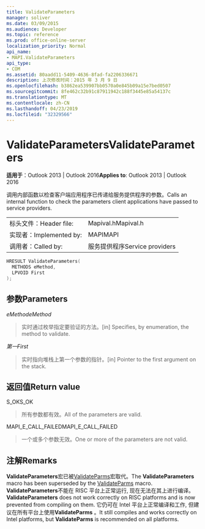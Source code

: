 ```yaml
---
title: ValidateParameters
manager: soliver
ms.date: 03/09/2015
ms.audience: Developer
ms.topic: reference
ms.prod: office-online-server
localization_priority: Normal
api_name:
- MAPI.ValidateParameters
api_type:
- COM
ms.assetid: 80aadd11-5409-4636-8fad-fa2206336671
description: 上次修改时间：2015 年 3 月 9 日
ms.openlocfilehash: b3862ea539907bb0570a0e845b09a15e7bed0507
ms.sourcegitcommit: 8fe462c32b91c87911942c188f3445e85a54137c
ms.translationtype: MT
ms.contentlocale: zh-CN
ms.lasthandoff: 04/23/2019
ms.locfileid: "32329566"
---
```

# <a name="validateparameters"></a><span data-ttu-id="9cc14-103">ValidateParameters</span><span class="sxs-lookup"><span data-stu-id="9cc14-103">ValidateParameters</span></span>

  
  
<span data-ttu-id="9cc14-104">**适用于**：Outlook 2013 | Outlook 2016</span><span class="sxs-lookup"><span data-stu-id="9cc14-104">**Applies to**: Outlook 2013 | Outlook 2016</span></span> 
  
<span data-ttu-id="9cc14-105">调用内部函数以检查客户端应用程序已传递给服务提供程序的参数。</span><span class="sxs-lookup"><span data-stu-id="9cc14-105">Calls an internal function to check the parameters client applications have passed to service providers.</span></span> 
  
|||
|:-----|:-----|
|<span data-ttu-id="9cc14-106">标头文件：</span><span class="sxs-lookup"><span data-stu-id="9cc14-106">Header file:</span></span>  <br/> |<span data-ttu-id="9cc14-107">Mapival.h</span><span class="sxs-lookup"><span data-stu-id="9cc14-107">Mapival.h</span></span>  <br/> |
|<span data-ttu-id="9cc14-108">实现者：</span><span class="sxs-lookup"><span data-stu-id="9cc14-108">Implemented by:</span></span>  <br/> |<span data-ttu-id="9cc14-109">MAPI</span><span class="sxs-lookup"><span data-stu-id="9cc14-109">MAPI</span></span>  <br/> |
|<span data-ttu-id="9cc14-110">调用者：</span><span class="sxs-lookup"><span data-stu-id="9cc14-110">Called by:</span></span>  <br/> |<span data-ttu-id="9cc14-111">服务提供程序</span><span class="sxs-lookup"><span data-stu-id="9cc14-111">Service providers</span></span>  <br/> |
   
```cpp
HRESULT ValidateParameters(
  METHODS eMethod,
  LPVOID First
);
```

## <a name="parameters"></a><span data-ttu-id="9cc14-112">参数</span><span class="sxs-lookup"><span data-stu-id="9cc14-112">Parameters</span></span>

 <span data-ttu-id="9cc14-113">_eMethod_</span><span class="sxs-lookup"><span data-stu-id="9cc14-113">_eMethod_</span></span>
  
> <span data-ttu-id="9cc14-114">实时通过枚举指定要验证的方法。</span><span class="sxs-lookup"><span data-stu-id="9cc14-114">[in] Specifies, by enumeration, the method to validate.</span></span> 
    
 <span data-ttu-id="9cc14-115">_第一_</span><span class="sxs-lookup"><span data-stu-id="9cc14-115">_First_</span></span>
  
> <span data-ttu-id="9cc14-116">实时指向堆栈上第一个参数的指针。</span><span class="sxs-lookup"><span data-stu-id="9cc14-116">[in] Pointer to the first argument on the stack.</span></span>
    
## <a name="return-value"></a><span data-ttu-id="9cc14-117">返回值</span><span class="sxs-lookup"><span data-stu-id="9cc14-117">Return value</span></span>

<span data-ttu-id="9cc14-118">S_OK</span><span class="sxs-lookup"><span data-stu-id="9cc14-118">S_OK</span></span> 
  
> <span data-ttu-id="9cc14-119">所有参数都有效。</span><span class="sxs-lookup"><span data-stu-id="9cc14-119">All of the parameters are valid.</span></span> 
    
<span data-ttu-id="9cc14-120">MAPI_E_CALL_FAILED</span><span class="sxs-lookup"><span data-stu-id="9cc14-120">MAPI_E_CALL_FAILED</span></span> 
  
> <span data-ttu-id="9cc14-121">一个或多个参数无效。</span><span class="sxs-lookup"><span data-stu-id="9cc14-121">One or more of the parameters are not valid.</span></span>
    
## <a name="remarks"></a><span data-ttu-id="9cc14-122">注解</span><span class="sxs-lookup"><span data-stu-id="9cc14-122">Remarks</span></span>

<span data-ttu-id="9cc14-123">**ValidateParameters**宏已被[ValidateParms](validateparms.md)宏取代。</span><span class="sxs-lookup"><span data-stu-id="9cc14-123">The **ValidateParameters** macro has been superseded by the [ValidateParms](validateparms.md) macro.</span></span> <span data-ttu-id="9cc14-124">**ValidateParameters**不能在 RISC 平台上正常运行, 现在无法在其上进行编译。</span><span class="sxs-lookup"><span data-stu-id="9cc14-124">**ValidateParameters** does not work correctly on RISC platforms and is now prevented from compiling on them.</span></span> <span data-ttu-id="9cc14-125">它仍可在 Intel 平台上正常编译和工作, 但建议在所有平台上使用**ValidateParms** 。</span><span class="sxs-lookup"><span data-stu-id="9cc14-125">It still compiles and works correctly on Intel platforms, but **ValidateParms** is recommended on all platforms.</span></span> 
  

